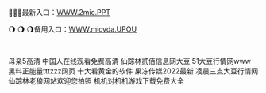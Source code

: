 <p>
	🦇🦇🦇最新入口：<a href="http://www.baidu.com/link?url=6MA2SWnO3Raqke39an_0PUxosM6ZrUGzi1BN9tNnlPW&wd">WWW.2mic.PPT</a> 
	<p>
		🌖
🌖
🌖备用入口：<a href="http://www.baidu.com/link?url=6MA2SWnO3Raqke39an_0PUxosM6ZrUGzi1BN9tNnlPW&wd">WWW.micvda.UPOU</a> 
	</p>
	<p>
		<br />
	</p>
	<p>
		母亲5高清
中国人在线观看免费高清
仙踪林贰佰信息网大豆
51大豆行情网www
黑料正能量tttzzz网页
十大看黄金的软件
果冻传媒2022最新
凌晨三点大豆行情网
仙踪林老狼网站欢迎您拍照
机机对机机游戏下载免费大全
	</p>
